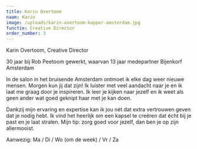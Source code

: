 ```yaml
---
title: Karin Overtoom
naam: Karin
image: /uploads/karin-overtoom-kapper-amsterdam.jpg
functie: Creative Director
order_number: 3
---
```


Karin Overtoom, Creative Director

30 jaar bij Rob Peetoom gewerkt, waarvan 13 jaar medepartner Bijenkorf Amsterdam

In de salon in het bruisende Amsterdam ontmoet ik elke dag weer nieuwe mensen. Morgen kun jij dat zijn! Ik luister met veel aandacht naar je en ik laat me graag door je inspireren. Ik leer je kijken naar jezelf en ik weet als geen ander wat goed geknipt haar met je kan doen.

Dankzij mijn ervaring en expertise kan ik jou nét dat extra vertrouwen geven dat je nodig hebt. Ik vind het heerlijk om een kapsel te creëren dat écht bij je past en je laat stralen. Mijn tip: zorg goed voor jezelf, dan ben je op zijn allermooist.

Aanwezig: Ma / Di / Wo (om de week) / Vr / Za